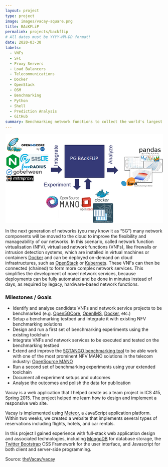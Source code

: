 ```yaml
---
layout: project
type: project
image: images/vacay-square.png
title: BAcKFLiP
permalink: projects/backflip
# All dates must be YYYY-MM-DD format!
date: 2020-03-30
labels:
  - VNFs
  - SFC
  - Proxy Servers
  - Load Balancers
  - Telecommunications
  - Docker
  - OpenStack
  - OSM
  - Benchmarking
  - Python
  - Shell
  - Prediction Analysis
  - GitHub
summary: Benchmarking network functions to collect the world's largest NFV performance dataset.
---
```


<img class="ui medium right floated rounded image" src="../images/backflip.png">

In the next generation of networks (you may know it as “5G”) many network components will be moved to the cloud to improve the flexibility and manageability of our networks. In this scenario, called network function virtualisation (NFV), virtualised network functions (VNFs), like firewalls or intrusion detection systems, which are installed in virtual machines or containers [Docker](https://www.docker.com) and can be deployed on-demand on cloud infrastructures, such as [OpenStack](https://www.openstack.org) or [Kubernets](https://kubernetes.io). These VNFs can then be connected (chained) to form more complex network services. This simplifies the development of novel network services, because deployments can be fully automated and be done in minutes instead of days, as required by legacy, hardware-based network functions.

### Milestones / Goals

* Identify and analyse candidate VNFs and network service projects to be benchmarked (e.g. [Open5GCore](https://www.open5gcore.org/), [OpenIMS](https://www.openimscore.com/), [Docker](https://www.docker.com/), etc.)
* Setup a benchmarking testbed and integrate it with existing NFV benchmarking solutions
* Design and run a first set of benchmarking experiments using the existing toolchain
* Integrate VNFs and network services to be executed and tested on the benchmarking testbed
* Extend and improve the [5GTANGO benchmarking tool](https://github.com/sonata-nfv/tng-sdk-benchmark) to be able work with one of the most prominent NFV MANO solutions in the telecom industry: [OpenSource MANO](https://osm.etsi.org/)
* Run a second set of benchmarking experiments using your extended toolchain
* Document all experiment setups and outcomes
* Analyse the outcomes and polish the data for publication

Vacay is a web application that I helped create as a team project in ICS 415, Spring 2015. The project helped me learn how to design and implement a responsive web site.

Vacay is implemented using [Meteor](http://meteor.com), a JavaScript application platform. Within two weeks, we created a website that implements several types of reservations including flights, hotels, and car rentals.

In this project I gained experience with full-stack web application design and associated technologies, including [MongoDB](http://mongodb.com) for database storage, the [Twitter Bootstrap](http://getbootstrap.com/) CSS Framework for the user interface, and Javascript for both client and server-side programming.

Source: <a href="https://github.com/theVacay/vacay"><i class="large github icon"></i>theVacay/vacay</a>
